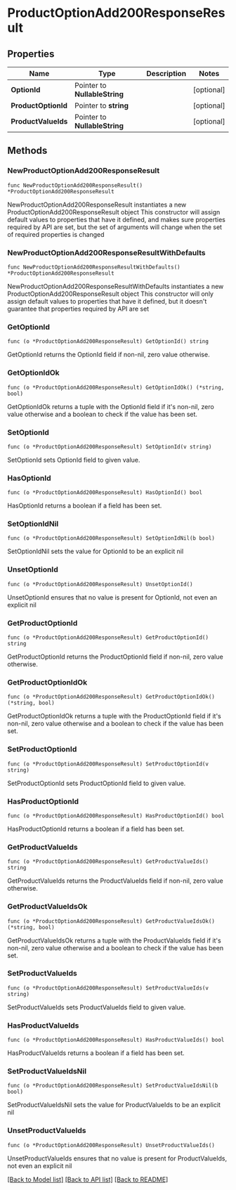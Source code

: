 # ProductOptionAdd200ResponseResult

## Properties

Name | Type | Description | Notes
------------ | ------------- | ------------- | -------------
**OptionId** | Pointer to **NullableString** |  | [optional] 
**ProductOptionId** | Pointer to **string** |  | [optional] 
**ProductValueIds** | Pointer to **NullableString** |  | [optional] 

## Methods

### NewProductOptionAdd200ResponseResult

`func NewProductOptionAdd200ResponseResult() *ProductOptionAdd200ResponseResult`

NewProductOptionAdd200ResponseResult instantiates a new ProductOptionAdd200ResponseResult object
This constructor will assign default values to properties that have it defined,
and makes sure properties required by API are set, but the set of arguments
will change when the set of required properties is changed

### NewProductOptionAdd200ResponseResultWithDefaults

`func NewProductOptionAdd200ResponseResultWithDefaults() *ProductOptionAdd200ResponseResult`

NewProductOptionAdd200ResponseResultWithDefaults instantiates a new ProductOptionAdd200ResponseResult object
This constructor will only assign default values to properties that have it defined,
but it doesn't guarantee that properties required by API are set

### GetOptionId

`func (o *ProductOptionAdd200ResponseResult) GetOptionId() string`

GetOptionId returns the OptionId field if non-nil, zero value otherwise.

### GetOptionIdOk

`func (o *ProductOptionAdd200ResponseResult) GetOptionIdOk() (*string, bool)`

GetOptionIdOk returns a tuple with the OptionId field if it's non-nil, zero value otherwise
and a boolean to check if the value has been set.

### SetOptionId

`func (o *ProductOptionAdd200ResponseResult) SetOptionId(v string)`

SetOptionId sets OptionId field to given value.

### HasOptionId

`func (o *ProductOptionAdd200ResponseResult) HasOptionId() bool`

HasOptionId returns a boolean if a field has been set.

### SetOptionIdNil

`func (o *ProductOptionAdd200ResponseResult) SetOptionIdNil(b bool)`

 SetOptionIdNil sets the value for OptionId to be an explicit nil

### UnsetOptionId
`func (o *ProductOptionAdd200ResponseResult) UnsetOptionId()`

UnsetOptionId ensures that no value is present for OptionId, not even an explicit nil
### GetProductOptionId

`func (o *ProductOptionAdd200ResponseResult) GetProductOptionId() string`

GetProductOptionId returns the ProductOptionId field if non-nil, zero value otherwise.

### GetProductOptionIdOk

`func (o *ProductOptionAdd200ResponseResult) GetProductOptionIdOk() (*string, bool)`

GetProductOptionIdOk returns a tuple with the ProductOptionId field if it's non-nil, zero value otherwise
and a boolean to check if the value has been set.

### SetProductOptionId

`func (o *ProductOptionAdd200ResponseResult) SetProductOptionId(v string)`

SetProductOptionId sets ProductOptionId field to given value.

### HasProductOptionId

`func (o *ProductOptionAdd200ResponseResult) HasProductOptionId() bool`

HasProductOptionId returns a boolean if a field has been set.

### GetProductValueIds

`func (o *ProductOptionAdd200ResponseResult) GetProductValueIds() string`

GetProductValueIds returns the ProductValueIds field if non-nil, zero value otherwise.

### GetProductValueIdsOk

`func (o *ProductOptionAdd200ResponseResult) GetProductValueIdsOk() (*string, bool)`

GetProductValueIdsOk returns a tuple with the ProductValueIds field if it's non-nil, zero value otherwise
and a boolean to check if the value has been set.

### SetProductValueIds

`func (o *ProductOptionAdd200ResponseResult) SetProductValueIds(v string)`

SetProductValueIds sets ProductValueIds field to given value.

### HasProductValueIds

`func (o *ProductOptionAdd200ResponseResult) HasProductValueIds() bool`

HasProductValueIds returns a boolean if a field has been set.

### SetProductValueIdsNil

`func (o *ProductOptionAdd200ResponseResult) SetProductValueIdsNil(b bool)`

 SetProductValueIdsNil sets the value for ProductValueIds to be an explicit nil

### UnsetProductValueIds
`func (o *ProductOptionAdd200ResponseResult) UnsetProductValueIds()`

UnsetProductValueIds ensures that no value is present for ProductValueIds, not even an explicit nil

[[Back to Model list]](../README.md#documentation-for-models) [[Back to API list]](../README.md#documentation-for-api-endpoints) [[Back to README]](../README.md)


